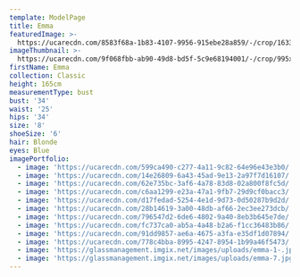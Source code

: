 ```yaml
---
template: ModelPage
title: Emma
featuredImage: >-
  https://ucarecdn.com/8583f68a-1b83-4107-9956-915ebe28a859/-/crop/1633x1297/0,491/-/preview/
imageThumbnail: >-
  https://ucarecdn.com/9f068fbb-ab90-49d8-bd5f-5c9e68194001/-/crop/995x1333/341,221/-/preview/
firstName: Emma
collection: Classic
height: 165cm
measurementType: bust
bust: '34'
waist: '25'
hips: '34'
size: '8'
shoeSize: '6'
hair: Blonde
eyes: Blue
imagePortfolio:
  - image: 'https://ucarecdn.com/599ca490-c277-4a11-9c82-64e96e43e3b0/'
  - image: 'https://ucarecdn.com/14e26809-6a43-45ad-9e13-2a97f7d16107/'
  - image: 'https://ucarecdn.com/62e735bc-3af6-4a78-83d8-02a800f8fc5d/'
  - image: 'https://ucarecdn.com/c6aa1299-e23a-47a1-9fb7-29d9cf0bacc3/'
  - image: 'https://ucarecdn.com/d17fedad-5254-4e1d-9d73-0d50287b9d2d/'
  - image: 'https://ucarecdn.com/28b14619-3a00-48db-af66-2ec3ee273dcb/'
  - image: 'https://ucarecdn.com/796547d2-6de6-4802-9a40-8eb3b645e7de/'
  - image: 'https://ucarecdn.com/fc737ca0-ab5a-4a48-b2a6-f1cc36483b86/'
  - image: 'https://ucarecdn.com/91dd9857-ae6a-4675-a3fa-e35df1d07894/'
  - image: 'https://ucarecdn.com/778c4bba-8995-4247-8954-1b99a46f5473/'
  - image: 'https://glassmanagement.imgix.net/images/uploads/emma-1-.jpg'
  - image: 'https://glassmanagement.imgix.net/images/uploads/emma-7.jpg'
---
```


